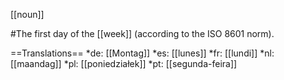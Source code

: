 [[noun]]

#The first day of the [[week]] (according to the ISO 8601 norm).

==Translations==
*de: [[Montag]]
*es: [[lunes]]
*fr: [[lundi]]
*nl: [[maandag]]
*pl: [[poniedziałek]]
*pt: [[segunda-feira]]